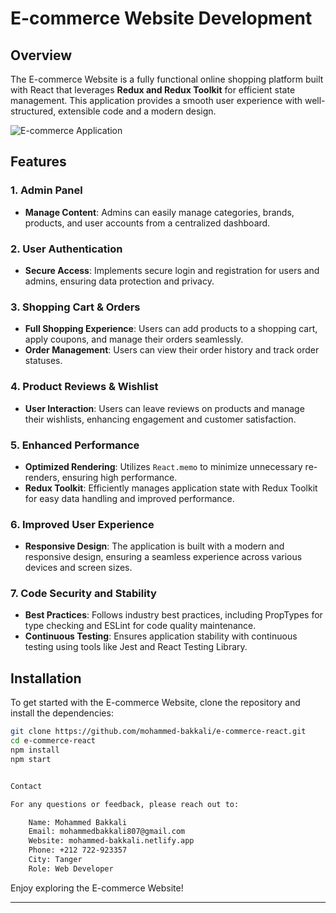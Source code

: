 # E-commerce Website Development

## Overview

The E-commerce Website is a fully functional online shopping platform built with React that leverages **Redux and Redux Toolkit** for efficient state management. This application provides a smooth user experience with well-structured, extensible code and a modern design.

![E-commerce Application](./src/assets/images/screenshot.png)

## Features

### 1. Admin Panel

- **Manage Content**: Admins can easily manage categories, brands, products, and user accounts from a centralized dashboard.

### 2. User Authentication

- **Secure Access**: Implements secure login and registration for users and admins, ensuring data protection and privacy.

### 3. Shopping Cart & Orders

- **Full Shopping Experience**: Users can add products to a shopping cart, apply coupons, and manage their orders seamlessly.
- **Order Management**: Users can view their order history and track order statuses.

### 4. Product Reviews & Wishlist

- **User Interaction**: Users can leave reviews on products and manage their wishlists, enhancing engagement and customer satisfaction.

### 5. Enhanced Performance

- **Optimized Rendering**: Utilizes `React.memo` to minimize unnecessary re-renders, ensuring high performance.
- **Redux Toolkit**: Efficiently manages application state with Redux Toolkit for easy data handling and improved performance.

### 6. Improved User Experience

- **Responsive Design**: The application is built with a modern and responsive design, ensuring a seamless experience across various devices and screen sizes.

### 7. Code Security and Stability

- **Best Practices**: Follows industry best practices, including PropTypes for type checking and ESLint for code quality maintenance.
- **Continuous Testing**: Ensures application stability with continuous testing using tools like Jest and React Testing Library.

## Installation

To get started with the E-commerce Website, clone the repository and install the dependencies:

```bash
git clone https://github.com/mohammed-bakkali/e-commerce-react.git
cd e-commerce-react
npm install
npm start


Contact

For any questions or feedback, please reach out to:

    Name: Mohammed Bakkali
    Email: mohammedbakkali807@gmail.com
    Website: mohammed-bakkali.netlify.app
    Phone: +212 722-923357
    City: Tanger
    Role: Web Developer

```

Enjoy exploring the E-commerce Website!

---
